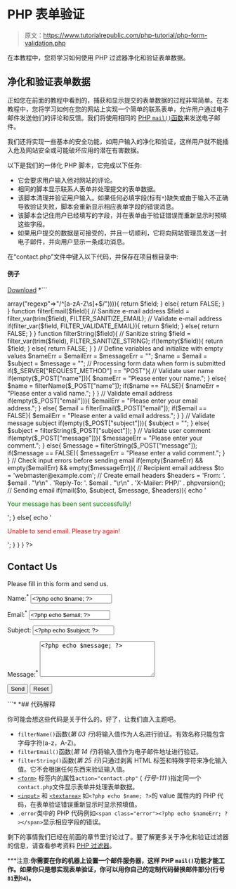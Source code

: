 # PHP 表单验证

> 原文：<https://www.tutorialrepublic.com/php-tutorial/php-form-validation.php>

在本教程中，您将学习如何使用 PHP 过滤器净化和验证表单数据。

## 净化和验证表单数据

正如您在前面的教程中看到的，捕获和显示提交的表单数据的过程非常简单。在本教程中，您将学习如何在您的网站上实现一个简单的联系表单，允许用户通过电子邮件发送他们的评论和反馈。我们将使用相同的 [PHP `mail()`函数](php-send-email.php)来发送电子邮件。

我们还将实现一些基本的安全功能，如用户输入的净化和验证，这样用户就不能插入危及网站安全或可能破坏应用的潜在有害数据。

以下是我们的一体化 PHP 脚本，它完成以下任务:

*   它会要求用户输入他对网站的评论。
*   相同的脚本显示联系人表单并处理提交的表单数据。
*   该脚本清理并验证用户输入。如果任何必填字段(标有`*`)缺失或由于输入不正确导致验证失败，脚本会重新显示相应表单字段的错误消息。
*   该脚本会记住用户已经填写的字段，并在表单由于验证错误而重新显示时预填这些字段。
*   如果用户提交的数据是可接受的，并且一切顺利，它将向网站管理员发送一封电子邮件，并向用户显示一条成功消息。

在“contact.php”文件中键入以下代码，并保存在项目根目录中:

#### 例子

[Download](../examples/bin/download-source.php?topic=php&file=contact "Download Source Code") *```
<?php
// Functions to filter user inputs
function filterName($field){
    // Sanitize user name
    $field = filter_var(trim($field), FILTER_SANITIZE_STRING);

    // Validate user name
    if(filter_var($field, FILTER_VALIDATE_REGEXP, array("options"=>array("regexp"=>"/^[a-zA-Z\s]+$/")))){
        return $field;
    } else{
        return FALSE;
    }
}    
function filterEmail($field){
    // Sanitize e-mail address
    $field = filter_var(trim($field), FILTER_SANITIZE_EMAIL);

    // Validate e-mail address
    if(filter_var($field, FILTER_VALIDATE_EMAIL)){
        return $field;
    } else{
        return FALSE;
    }
}
function filterString($field){
    // Sanitize string
    $field = filter_var(trim($field), FILTER_SANITIZE_STRING);
    if(!empty($field)){
        return $field;
    } else{
        return FALSE;
    }
}

// Define variables and initialize with empty values
$nameErr = $emailErr = $messageErr = "";
$name = $email = $subject = $message = "";

// Processing form data when form is submitted
if($_SERVER["REQUEST_METHOD"] == "POST"){

    // Validate user name
    if(empty($_POST["name"])){
        $nameErr = "Please enter your name.";
    } else{
        $name = filterName($_POST["name"]);
        if($name == FALSE){
            $nameErr = "Please enter a valid name.";
        }
    }

    // Validate email address
    if(empty($_POST["email"])){
        $emailErr = "Please enter your email address.";     
    } else{
        $email = filterEmail($_POST["email"]);
        if($email == FALSE){
            $emailErr = "Please enter a valid email address.";
        }
    }

    // Validate message subject
    if(empty($_POST["subject"])){
        $subject = "";
    } else{
        $subject = filterString($_POST["subject"]);
    }

    // Validate user comment
    if(empty($_POST["message"])){
        $messageErr = "Please enter your comment.";     
    } else{
        $message = filterString($_POST["message"]);
        if($message == FALSE){
            $messageErr = "Please enter a valid comment.";
        }
    }

    // Check input errors before sending email
    if(empty($nameErr) && empty($emailErr) && empty($messageErr)){
        // Recipient email address
        $to = 'webmaster@example.com';

        // Create email headers
        $headers = 'From: '. $email . "\r\n" .
        'Reply-To: '. $email . "\r\n" .
        'X-Mailer: PHP/' . phpversion();

        // Sending email
        if(mail($to, $subject, $message, $headers)){
            echo '<p class="success">Your message has been sent successfully!</p>';
        } else{
            echo '<p class="error">Unable to send email. Please try again!</p>';
        }
    }
}
?>
<!DOCTYPE html>
<html lang="en">
<head>
    <meta charset="UTF-8">
    <title>Contact Form</title>
    <style type="text/css">
        .error{ color: red; }
        .success{ color: green; }
    </style>
</head>
<body>
    <h2>Contact Us</h2>
    <p>Please fill in this form and send us.</p>
    <form action="contact.php" method="post">
        <p>
            <label for="inputName">Name:<sup>*</sup></label>
            <input type="text" name="name" id="inputName" value="<?php echo $name; ?>">
            <span class="error"><?php echo $nameErr; ?></span>
        </p>
        <p>
            <label for="inputEmail">Email:<sup>*</sup></label>
            <input type="text" name="email" id="inputEmail" value="<?php echo $email; ?>">
            <span class="error"><?php echo $emailErr; ?></span>
        </p>
        <p>
            <label for="inputSubject">Subject:</label>
            <input type="text" name="subject" id="inputSubject" value="<?php echo $subject; ?>">
        </p>
        <p>
            <label for="inputComment">Message:<sup>*</sup></label>
            <textarea name="message" id="inputComment" rows="5" cols="30"><?php echo $message; ?></textarea>
            <span class="error"><?php echo $messageErr; ?></span>
        </p>
        <input type="submit" value="Send">
        <input type="reset" value="Reset">
    </form>
</body>
</html>
```*  *## 代码解释

你可能会想这些代码是关于什么的。好了，让我们直入主题吧。

*   `filterName()`函数(*第 03 行*)将输入值作为人名进行验证。有效名称只能包含字母字符(a-z，A-Z)。
*   `filterEmail()`函数(*第 14 行*)将输入值作为电子邮件地址进行验证。
*   `filterString()`函数(*第 25 行*)只通过剥离 HTML 标签和特殊字符来净化输入值。它不会根据任何东西来验证输入值。
*   [`<form>`](../html-reference/html-form-tag.php) 标签内的属性`action="contact.php"` ( *行号-111* )指定同一个`contact.php`文件显示表单并处理表单数据。
*   [`<input>`](../html-reference/html-input-tag.php) 和 [`<textarea>`](../html-reference/html-textarea-tag.php) 如`<?php echo $name; ?>`的 value 属性内的 PHP 代码，在表单验证错误重新显示时显示预填值。
*   `.error`类中的 PHP 代码例如`<span class="error"><?php echo $nameErr; ?></span>`显示相应字段的错误。

剩下的事情我们已经在前面的章节里讨论过了。要了解更多关于净化和验证过滤器的信息，请查看参考资料 [PHP 过滤器](../php-reference/php-filters.php)。

 ***注意:**你需要在你的机器上设置一个邮件服务器，这样 PHP `mail()`功能才能工作。如果你只是想实现表单验证，你可以用你自己的定制代码替换邮件部分(行号`81`到`94`)。**